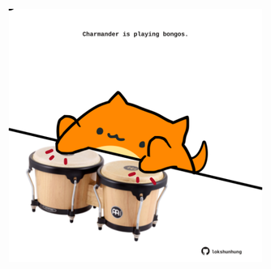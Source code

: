<!-- built at 17/10/2024, 24:01:36 UTC -->
<p align="center">
  <img width="500" height="500" src="./ReadmeImage.svg">
</p>
